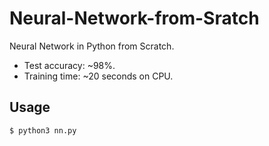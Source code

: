# Neural-Network-from-Sratch
Neural Network in Python from Scratch.

- Test accuracy: ~98%.
- Training time: ~20 seconds on CPU.


## Usage

```commandline
$ python3 nn.py
```

